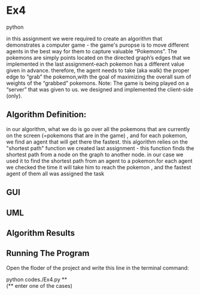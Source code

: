 # Ex4
python

in this assignment we were required to create an algorithm that demonstrates a computer game - 
the game's puropse is to move different agents in the best way for them to capture valuable “Pokemons”.
The pokemons are simply points located on the directed graph’s edges that we implemented in the last assignment-each pokemon has a different value given in advance.
 therefore, the agent needs to take (aka walk) the proper edge to “grab” the pokemon,with the goal of maximizing the overall sum of weights of the “grabbed” pokemons.
Note:
The game is being played on a “server” that was given to us. we designed and implemented the client-side (only).



##  Algorithm Definition:
 in our algorithm, what we do is go over all the pokemons that are currently on the screen (=pokemons that are in the game) , and for each pokemon, we find an agent that will get there the fastest.
 this algorithm relies on the "shortest path" function we created last assignment - this function finds the shortest path from a node on the graph to another node. 
 in our case we used it to find the shortest path from an agent to a pokemon.for each agent we checked the time it will take him to reach the pokemon , and the fastest agent of them all was assigned the task
 


## GUI




## UML











## Algorithm Results


## Running The Program

Open the floder of the project and write this line in the terminal command:

python codes./Ex4.py ** <br>
(** enter one of the cases)


<br>

